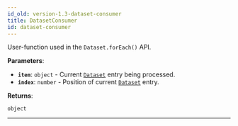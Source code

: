 ```yaml
---
id_old: version-1.3-dataset-consumer
title: DatasetConsumer
id: dataset-consumer
---
```


<a name="datasetconsumer"></a>

User-function used in the `Dataset.forEach()` API.

**Parameters**:

- **`item`**: `object` - Current [`Dataset`](../api/dataset) entry being processed.
- **`index`**: `number` - Position of current [`Dataset`](../api/dataset) entry.

**Returns**:

`object`

---
